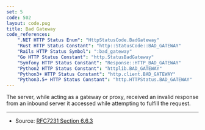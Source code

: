 ```yaml
---
set: 5
code: 502
layout: code.pug
title: Bad Gateway
code_references:
    ".NET HTTP Status Enum": "HttpStatusCode.BadGateway"
    "Rust HTTP Status Constant": "http::StatusCode::BAD_GATEWAY"
    "Rails HTTP Status Symbol": ":bad_gateway"
    "Go HTTP Status Constant": "http.StatusBadGateway"
    "Symfony HTTP Status Constant": "Response::HTTP_BAD_GATEWAY"
    "Python2 HTTP Status Constant": "httplib.BAD_GATEWAY"
    "Python3+ HTTP Status Constant": "http.client.BAD_GATEWAY"
    "Python3.5+ HTTP Status Constant": "http.HTTPStatus.BAD_GATEWAY"
---
```


The server, while acting as a gateway or proxy, received an invalid response from an inbound server it accessed while attempting to fulfill the request.

---

* Source: [RFC7231 Section 6.6.3][1]

[1]: <https://tools.ietf.org/html/rfc7231#section-6.6.3>
